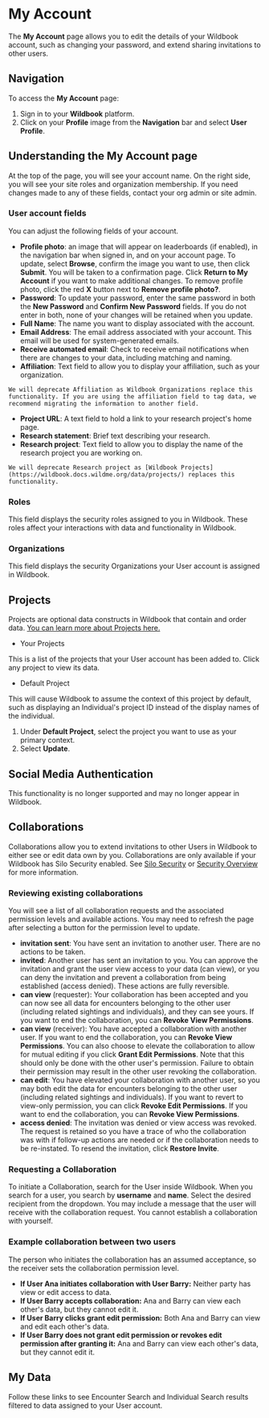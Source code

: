 # My Account

The **My Account** page allows you to edit the details of your Wildbook account, such as changing your password, and extend sharing invitations to other users.

## Navigation

To access the **My Account** page:

1. Sign in to your **Wildbook** platform.
2. Click on your **Profile** image from the **Navigation** bar and select **User Profile**.

## Understanding the My Account page

At the top of the page, you will see your account name. On the right side, you will see your site roles and organization membership. If you need changes made to any of these fields, contact your org admin or site admin.

### User account fields

You can adjust the following fields of your account.

* **Profile photo**: an image that will appear on leaderboards (if enabled), in the navigation bar when signed in, and on your account page. To update, select **Browse**, confirm the image you want to use, then click **Submit**. You will be taken to a confirmation page. Click **Return to My Account** if you want to make additional changes. To remove profile photo, click the red **X** button next to **Remove profile photo?**.
* **Password**: To update your password, enter the same password in both the **New Password** and **Confirm New Password** fields. If you do not enter in both, none of your changes will be retained when you update.
* **Full Name**: The name you want to display associated with the account.
* **Email Address**: The email address associated with your account. This email will be used for system-generated emails.
* **Receive automated email**: Check to receive email notifications when there are changes to your data, including matching and naming.
* **Affiliation**: Text field to allow you to display your affiliation, such as your organization.

```{note}
We will deprecate Affiliation as Wildbook Organizations replace this functionality. If you are using the affiliation field to tag data, we recommend migrating the information to another field.
```

* **Project URL**: A text field to hold a link to your research project's home page.
* **Research statement**: Brief text describing your research.
* **Research project**: Text field to allow you to display the name of the research project you are working on.

```{note}
We will deprecate Research project as [Wildbook Projects](https://wildbook.docs.wildme.org/data/projects/) replaces this functionality.
```

### Roles

This field displays the security roles assigned to you in Wildbook. These roles affect your interactions with data and functionality in Wildbook.

### Organizations

This field displays the security Organizations your User account is assigned in Wildbook.

## Projects

Projects are optional data constructs in Wildbook that contain and order data. [You can learn more about Projects here.](https://wildbook.docs.wildme.org/data/projects/)

* Your Projects

This is a list of the projects that your User account has been added to. Click any project to view its data.

* Default Project

This will cause Wildbook to assume the context of this project by default, such as displaying an Individual's project ID instead of the display names of the individual.

1. Under **Default Project**, select the project you want to use as your primary context.
2. Select **Update**.

## Social Media Authentication

This functionality is no longer supported and may no longer appear in Wildbook.

## Collaborations

Collaborations allow you to extend invitations to other Users in Wildbook to either see or edit data own by you. Collaborations are only available if your Wildbook has Silo Security enabled. See [Silo Security](https://wildbook.docs.wildme.org/security/silo-security/#silo-security) or [Security Overview](https://wildbook.docs.wildme.org/security/) for more information.

### Reviewing existing collaborations

You will see a list of all collaboration requests and the associated permission levels and available actions. You may need to refresh the page after selecting a button for the permission level to update.

* **invitation sent**: You have sent an invitation to another user. There are no actions to be taken.
* **invited**: Another user has sent an invitation to you. You can approve the invitation and grant the user view access to your data (can view), or you can deny the invitation and prevent a collaboration from being established (access denied). These actions are fully reversible.
* **can view** (requester): Your collaboration has been accepted and you can now see all data for encounters belonging to the other user (including related sightings and individuals), and they can see yours. If you want to end the collaboration, you can **Revoke View Permissions**.
* **can view** (receiver): You have accepted a collaboration with another user. If you want to end the collaboration, you can **Revoke View Permissions**. You can also choose to elevate the collaboration to allow for mutual editing if you click **Grant Edit Permissions**. Note that this should only be done with the other user's permission. Failure to obtain their permission may result in the other user revoking the collaboration.
* **can edit**: You have elevated your collaboration with another user, so you may both edit the data for encounters belonging to the other user (including related sightings and individuals). If you want to revert to view-only permission, you can click **Revoke Edit Permissions**. If you want to end the collaboration, you can **Revoke View Permissions**.
* **access denied**: The invitation was denied or view access was revoked. The request is retained so you have a trace of who the collaboration was with if follow-up actions are needed or if the collaboration needs to be re-instated. To resend the invitation, click **Restore Invite**.

### Requesting a Collaboration

To initiate a Collaboration, search for the User inside Wildbook.
When you search for a user, you search by **username** and **name**. Select the desired recipient from the dropdown. You may include a message that the user will receive with the collaboration request. You cannot establish a collaboration with yourself.

### Example collaboration between two users

The person who initiates the collaboration has an assumed acceptance, so the receiver sets the collaboration permission level.

* **If User Ana initiates collaboration with User Barry:**
    Neither party has view or edit access to data.
* **If User Barry accepts collaboration:**
    Ana and Barry can view each other's data, but they cannot edit it.
* **If User Barry clicks grant edit permission:**
    Both Ana and Barry can view and edit each other's data.
* **If User Barry does not grant edit permission or revokes edit permission after granting it:**
    Ana and Barry can view each other's data, but they cannot edit it.

## My Data

Follow these links to see Encounter Search and Individual Search results filtered to data assigned to your User account.